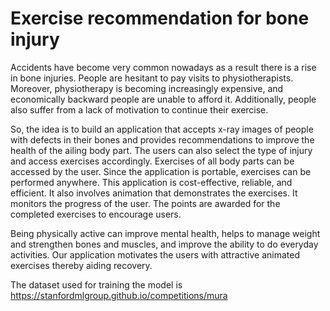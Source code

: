 # Exercise recommendation for bone injury 
Accidents have become very common nowadays as a result there is a rise in bone injuries. People are hesitant to pay visits to physiotherapists. Moreover, physiotherapy is becoming increasingly expensive, and economically backward people are unable to afford it. Additionally, people also suffer from a lack of motivation to continue their exercise. 

So, the idea is to build an application that accepts x-ray images of people with defects in their bones and provides recommendations to improve the health of the ailing body part. The users can also select the type of injury and access exercises accordingly. Exercises of all body parts can be accessed by the user. Since the application is portable, exercises can be performed anywhere. This application is cost-effective, reliable, and efficient. It also involves animation that demonstrates the exercises. It monitors the progress of the user. The points are awarded for the completed exercises to encourage users.

Being physically active can improve mental health, helps to manage weight and strengthen bones and muscles, and improve the ability to do everyday activities. Our application motivates the users with attractive animated exercises thereby aiding recovery.  

The dataset used for training the model is https://stanfordmlgroup.github.io/competitions/mura
